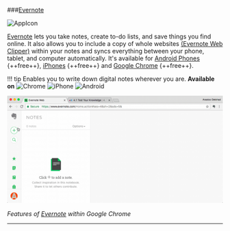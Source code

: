 ###[Evernote](https://evernote.com/)

![AppIcon](/Images/EvernoteAppIcon.png)

[Evernote](https://evernote.com/) lets you take notes, create to-do lists, and save things you find online. It also allows you to include a copy of whole websites [(Evernote Web Clipper)](https://chrome.google.com/webstore/detail/evernote-web-clipper/pioclpoplcdbaefihamjohnefbikjilc?hl=en) within your notes and syncs everything between your phone, tablet, and computer automatically. It's available for [Android Phones](https://play.google.com/store/apps/details?id=com.evernote&hl=en) {++free++}, [iPhones](https://itunes.apple.com/us/app/evernote-stay-organized/id281796108?mt=8
) {++free++} and [Google Chrome](https://evernote.com/) {++free++}. 

!!! tip
	Enables you to write down digital notes wherever you are. **Available on** ![Chrome](/Icons/Chrome.png) ![iPhone](/Icons/iPhone.png) ![Android](/Icons/Android.png)

![Screenshot](GIFs/Evernote.gif)  

_Features of [Evernote](https://evernote.com/) within Google Chrome_

****

